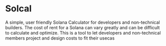 # Solcal
A simple, user friendly Solana Calculator for developers and non-technical builders.
The cost of rent for a Solana can vary greatly and can be difficult to calculate and optimize. This is a tool to let developers and non-technical members project and design costs to fit their usecas
